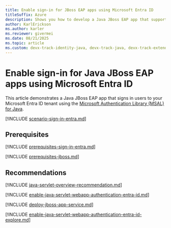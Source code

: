```yaml
---
title: Enable sign-in for JBoss EAP apps using Microsoft Entra ID
titleSuffix: Azure
description: Shows you how to develop a Java JBoss EAP app that supports sign-in using a Microsoft Entra account.
author: KarlErickson
ms.author: karler
ms.reviewer: givermei
ms.date: 08/21/2025
ms.topic: article
ms.custom: devx-track-identity-java, devx-track-java, devx-track-extended-java
---
```


# Enable sign-in for Java JBoss EAP apps using Microsoft Entra ID

This article demonstrates a Java JBoss EAP app that signs in users to your Microsoft Entra ID tenant using the [Microsoft Authentication Library (MSAL) for Java](https://github.com/AzureAD/microsoft-authentication-library-for-java).

[!INCLUDE [scenario-sign-in-entra.md](includes/scenario-sign-in-entra.md)]

## Prerequisites

[!INCLUDE [prerequisites-sign-in-entra.md](includes/prerequisites-sign-in-entra.md)]

[!INCLUDE [prerequisites-jboss.md](includes/prerequisites-jboss.md)]

## Recommendations

[!INCLUDE [java-servlet-overview-recommendation.md](includes/java-servlet-overview-recommendation.md)]

[!INCLUDE [enable-java-servlet-webapp-authentication-entra-id.md](includes/enable-java-servlet-webapp-authentication-entra-id.md)]

[!INCLUDE [deploy-jboss-app-service.md](includes/deploy-jboss-app-service.md)]

[!INCLUDE [enable-java-servlet-webapp-authentication-entra-id-explore.md](includes/enable-java-servlet-webapp-authentication-entra-id-explore.md)]
